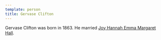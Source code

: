 ```yaml
---
template: person
title: Gervase Clifton
---
```


Gervase Clifton was born in 1863.
He married [Joy Hannah Emma Margaret Hall](./joy-hannah-emma-margaret-hall.html).
